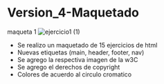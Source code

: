 # Version_4-Maquetado

maqueta 1 ![ejercicio1 (1)](https://user-images.githubusercontent.com/110691915/185778262-f4462c43-892d-474a-b550-7353e7973b91.jpg)



- Se realizo un maquetado de 15 ejercicios de html 
- Nuevas etiquetas (main, header, footer, nav)
- Se agrego la respectiva imagen de la w3C
- Se agrego el derechos de copyright
- Colores de acuerdo al circulo cromatico
